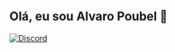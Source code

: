 ## Olá, eu sou Alvaro Poubel 👋

<a href="www.google.com">![Discord](https://img.shields.io/badge/Discord-%235865F2.svg?style=for-the-badge&logo=discord&logoColor=white)</a>
